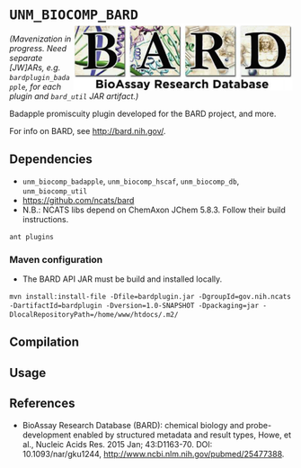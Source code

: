 # `UNM_BIOCOMP_BARD` <img align="right" src="/project/doc/images/bard_logo.png" height="120">

_(Mavenization in progress. Need separate [JW]ARs, e.g. `bardplugin_badapple`, for
each plugin and `bard_util` JAR artifact.)_

Badapple promiscuity plugin developed for the BARD project, and more.

For info on BARD, see <http://bard.nih.gov/>.

## Dependencies

* `unm_biocomp_badapple`, `unm_biocomp_hscaf`, `unm_biocomp_db`, `unm_biocomp_util` 
* <https://github.com/ncats/bard>
* N.B.: NCATS libs depend on ChemAxon JChem 5.8.3. Follow their build instructions.

```
ant plugins
```

### Maven configuration

* The BARD API JAR must be build and installed locally.

```
mvn install:install-file -Dfile=bardplugin.jar -DgroupId=gov.nih.ncats -DartifactId=bardplugin -Dversion=1.0-SNAPSHOT -Dpackaging=jar -DlocalRepositoryPath=/home/www/htdocs/.m2/
```

## Compilation

## Usage

## References

* BioAssay Research Database (BARD): chemical biology and probe-development enabled by
structured metadata and result types, Howe, et al., Nucleic Acids Res. 2015 Jan;
43:D1163-70. DOI: 10.1093/nar/gku1244, <http://www.ncbi.nlm.nih.gov/pubmed/25477388>.

